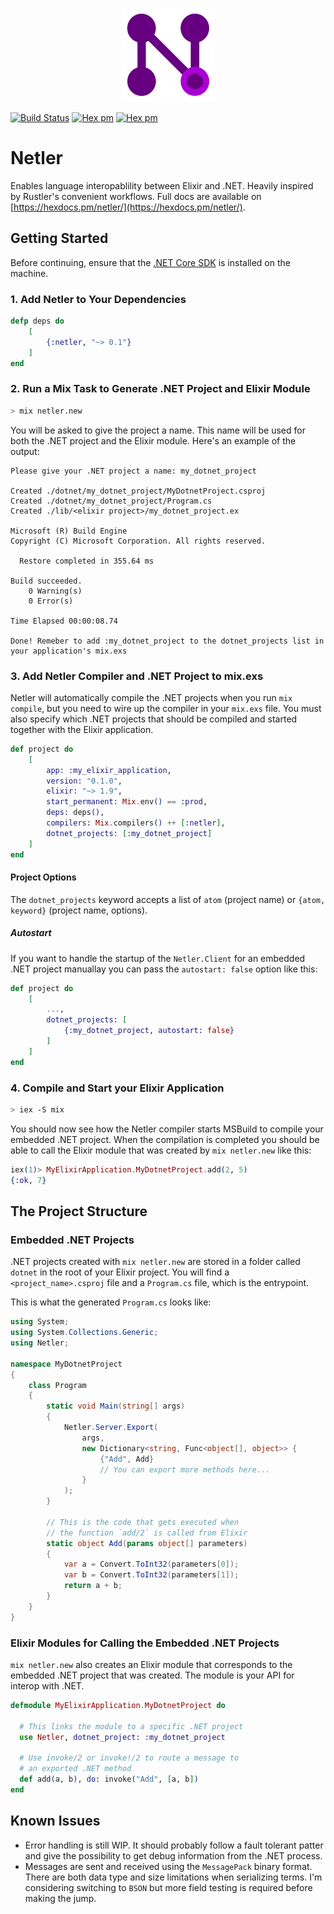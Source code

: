 <p align="center">
    <img src="logo/netler.svg" alt="netler logo" height="150px">
</p>

[![Build Status](https://travis-ci.com/svan-jansson/netler.svg?branch=master)](https://travis-ci.com/svan-jansson/netler)
[![Hex pm](https://img.shields.io/hexpm/v/netler.svg?style=flat)](https://hex.pm/packages/netler)
[![Hex pm](https://img.shields.io/hexpm/dt/netler.svg?style=flat)](https://hex.pm/packages/netler)

# Netler

Enables language interopablility between Elixir and .NET. Heavily inspired by Rustler's convenient workflows. Full docs are available on [https://hexdocs.pm/netler/](https://hexdocs.pm/netler/).

## Getting Started

Before continuing, ensure that the [.NET Core SDK](https://dotnet.microsoft.com/download) is installed on the machine.

### 1. Add Netler to Your Dependencies

```elixir
defp deps do
    [
        {:netler, "~> 0.1"}
    ]
end
```

### 2. Run a Mix Task to Generate .NET Project and Elixir Module

```bash
> mix netler.new
```

You will be asked to give the project a name. This name will be used for both the .NET project and the Elixir module. Here's an example of the output:

```text
Please give your .NET project a name: my_dotnet_project

Created ./dotnet/my_dotnet_project/MyDotnetProject.csproj
Created ./dotnet/my_dotnet_project/Program.cs
Created ./lib/<elixir project>/my_dotnet_project.ex

Microsoft (R) Build Engine
Copyright (C) Microsoft Corporation. All rights reserved.

  Restore completed in 355.64 ms

Build succeeded.
    0 Warning(s)
    0 Error(s)

Time Elapsed 00:00:08.74

Done! Remeber to add :my_dotnet_project to the dotnet_projects list in your application's mix.exs
```

### 3. Add Netler Compiler and .NET Project to mix.exs

Netler will automatically compile the .NET projects when you run `mix compile`, but you need to wire up the compiler in your `mix.exs` file. You must also specify which .NET projects that should be compiled and started together with the Elixir application.

```elixir
def project do
    [
        app: :my_elixir_application,
        version: "0.1.0",
        elixir: "~> 1.9",
        start_permanent: Mix.env() == :prod,
        deps: deps(),
        compilers: Mix.compilers() ++ [:netler],
        dotnet_projects: [:my_dotnet_project]
    ]
end
```

#### Project Options

The `dotnet_projects` keyword accepts a list of `atom` (project name) or `{atom, keyword}` (project name, options).

##### Autostart

If you want to handle the startup of the `Netler.Client` for an embedded .NET project manuallay you can pass the `autostart: false` option like this:

```elixir
def project do
    [
        ...,
        dotnet_projects: [
            {:my_dotnet_project, autostart: false}
        ]
    ]
end
```

### 4. Compile and Start your Elixir Application

```bash
> iex -S mix
```

You should now see how the Netler compiler starts MSBuild to compile your embedded .NET project. When the compilation is completed you should be able to call the Elixir module that was created by `mix netler.new` like this:

```elixir
iex(1)> MyElixirApplication.MyDotnetProject.add(2, 5)
{:ok, 7}
```

## The Project Structure

### Embedded .NET Projects

.NET projects created with `mix netler.new` are stored in a folder called `dotnet` in the root of your Elixir project. You will find a `<project_name>.csproj` file and a `Program.cs` file, which is the entrypoint.

This is what the generated `Program.cs` looks like:

```csharp
using System;
using System.Collections.Generic;
using Netler;

namespace MyDotnetProject
{
    class Program
    {
        static void Main(string[] args)
        {
            Netler.Server.Export(
                args,
                new Dictionary<string, Func<object[], object>> {
                    {"Add", Add}
                    // You can export more methods here...
                }
            );
        }

        // This is the code that gets executed when
        // the function `add/2` is called from Elixir
        static object Add(params object[] parameters)
        {
            var a = Convert.ToInt32(parameters[0]);
            var b = Convert.ToInt32(parameters[1]);
            return a + b;
        }
    }
}
```

### Elixir Modules for Calling the Embedded .NET Projects

`mix netler.new` also creates an Elixir module that corresponds to the embedded .NET project that was created. The module is your API for interop with .NET.

```elixir
defmodule MyElixirApplication.MyDotnetProject do

  # This links the module to a specific .NET project
  use Netler, dotnet_project: :my_dotnet_project

  # Use invoke/2 or invoke!/2 to route a message to
  # an exported .NET method
  def add(a, b), do: invoke("Add", [a, b])
end

```

## Known Issues

- Error handling is still WIP. It should probably follow a fault tolerant patter and give the possibility to get debug information from the .NET process.
- Messages are sent and received using the `MessagePack` binary format. There are both data type and size limitations when serializing terms. I'm considering switching to `BSON` but more field testing is required before making the jump.

